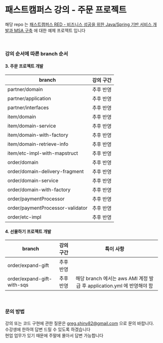# 패스트캠퍼스 강의 - 주문 프로젝트
해당 repo 는 [패스트캠퍼스 RED - 비즈니스 성공을 위한 Java/Spring 기반 서비스 개발과 MSA 구축](https://fastcampus.co.kr/dev_red_lhc) 에 대한 예제 프로젝트 입니다

<br>

### 강의 순서에 따른  branch 순서

#### 3. 주문 프로젝트 개발 

| branch | 강의 구간 |
|---|:---:|
| partner/domain | 추후 반영 |
| partner/application | 추후 반영 |
| partner/interfaces | 추후 반영 |
| item/domain | 추후 반영 |
| item/domain-service | 추후 반영 |
| item/domain-with-factory | 추후 반영 |
| item/domain-retrieve-info | 추후 반영 |
| item/etc-impl-with-mapstruct | 추후 반영 |
| order/domain | 추후 반영 |
| order/domain-delivery-fragment | 추후 반영 |
| order/domain-service | 추후 반영 |
| order/domain-with-factory | 추후 반영 |
| order/paymentProcessor | 추후 반영 |
| order/paymentProcessor-validator | 추후 반영 |
| order/etc-impl | 추후 반영 |


#### 4. 선물하기 프로젝트 개발 

| branch | 강의 구간 | 특이 사항 |
|---|:---:|:---:|
| order/expand-gift | 추후 반영 | |
| order/expand-gift-with-sqs | 추후 반영 | 해당 branch 에서는 aws AMI 계정 발급 후 application.yml 에 반영해야 함 |


<br>


### 문의 방법 
강의 또는 코드 구현에 관한 질문은 greg.shiny82@gmail.com 으로 문의 바랍니다. <br>
수강생에 한하여 답변 드릴 수 있도록 하겠습니다 <br>
현업 업무가 있기 때문에 주말에 몰아서 답변 가능합니다 

